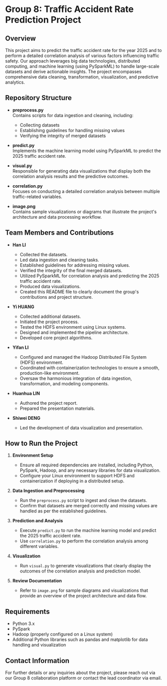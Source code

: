# Group 8: Traffic Accident Rate Prediction Project

## Overview

This project aims to predict the traffic accident rate for the year 2025 and to perform a detailed correlation analysis of various factors influencing traffic safety. Our approach leverages big data technologies, distributed computing, and machine learning (using PySparkML) to handle large-scale datasets and derive actionable insights. The project encompasses comprehensive data cleaning, transformation, visualization, and predictive analytics.

## Repository Structure

- **preprocess.py**  
  Contains scripts for data ingestion and cleaning, including:
  - Collecting datasets
  - Establishing guidelines for handling missing values
  - Verifying the integrity of merged datasets

- **predict.py**  
  Implements the machine learning model using PySparkML to predict the 2025 traffic accident rate.

- **visual.py**  
  Responsible for generating data visualizations that display both the correlation analysis results and the predictive outcomes.

- **correlation.py**  
  Focuses on conducting a detailed correlation analysis between multiple traffic-related variables.

- **image.png**  
  Contains sample visualizations or diagrams that illustrate the project's architecture and data processing workflow.

## Team Members and Contributions

- **Han LI**  
  - Collected the datasets.
  - Led data ingestion and cleaning tasks.
  - Established guidelines for addressing missing values.
  - Verified the integrity of the final merged datasets.
  - Utilized PySparkML for correlation analysis and predicting the 2025 traffic accident rate.
  - Produced data visualizations.
  - Created this README file to clearly document the group's contributions and project structure.

- **Yi HUANG**  
  - Collected additional datasets.
  - Initiated the project process.
  - Tested the HDFS environment using Linux systems.
  - Designed and implemented the pipeline architecture.
  - Developed core project algorithms.

- **Yifan LI**  
  - Configured and managed the Hadoop Distributed File System (HDFS) environment.
  - Coordinated with containerization technologies to ensure a smooth, production-like environment.
  - Oversaw the harmonious integration of data ingestion, transformation, and modeling components.

- **Huanhua LIN**  
  - Authored the project report.
  - Prepared the presentation materials.

- **Shiwei DENG**  
  - Led the development of data visualization and presentation.

## How to Run the Project

1. **Environment Setup**  
   - Ensure all required dependencies are installed, including Python, PySpark, Hadoop, and any necessary libraries for data visualization.
   - Configure your Linux environment to support HDFS and containerization if deploying in a distributed setup.

2. **Data Ingestion and Preprocessing**  
   - Run the `preprocess.py` script to ingest and clean the datasets.
   - Confirm that datasets are merged correctly and missing values are handled as per the established guidelines.

3. **Prediction and Analysis**  
   - Execute `predict.py` to run the machine learning model and predict the 2025 traffic accident rate.
   - Use `correlation.py` to perform the correlation analysis among different variables.

4. **Visualization**  
   - Run `visual.py` to generate visualizations that clearly display the outcomes of the correlation analysis and prediction model.

5. **Review Documentation**  
   - Refer to `image.png` for sample diagrams and visualizations that provide an overview of the project architecture and data flow.

## Requirements

- Python 3.x
- PySpark
- Hadoop (properly configured on a Linux system)
- Additional Python libraries such as pandas and matplotlib for data handling and visualization

## Contact Information

For further details or any inquiries about the project, please reach out via our Group 8 collaboration platform or contact the lead coordinator via email.
